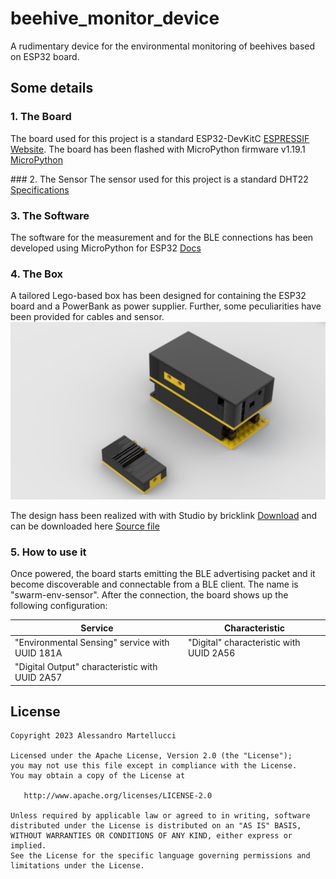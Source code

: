 # beehive_monitor_device
A rudimentary device for the environmental monitoring of beehives based on ESP32 board.

## Some details

### 1. The Board
The board used for this project is a standard ESP32-DevKitC [ESPRESSIF Website](https://www.espressif.com/en/products/devkits/esp32-devkitc).
The board has been flashed with MicroPython firmware v1.19.1 [MicroPython](https://micropython.org/download/esp32/)

### 2. The Sensor
The sensor used for this project is a standard DHT22 [Specifications](https://components101.com/sensors/dht22-pinout-specs-datasheet)

### 3. The Software
The software for the measurement and for the BLE connections has been developed using MicroPython for ESP32 [Docs](https://docs.micropython.org/en/latest/esp32/quickref.html)

### 4. The Box
A tailored Lego-based box has been designed for containing the ESP32 board and a PowerBank as power supplier. Further, some peculiarities have been provided for cables and sensor.
![Screenshot](BoxSmall.png)

The design hass been realized with with Studio by bricklink [Download](https://www.bricklink.com/v3/studio/download.page) and can be downloaded here [Source file](https://github.com/martellux/beehive_monitor_device/blob/develop/box/BoxSmall.io?raw=true)

### 5. How to use it
Once powered, the board starts emitting the BLE advertising packet and it become discoverable and connectable from a BLE client. The name is "swarm-env-sensor".
After the connection, the board shows up the following configuration:

Service | Characteristic
--- | ---
"Environmental Sensing" service with UUID 181A | "Digital" characteristic with UUID 2A56
| "Digital Output" characteristic with UUID 2A57


License
-------

    Copyright 2023 Alessandro Martellucci

    Licensed under the Apache License, Version 2.0 (the "License");
    you may not use this file except in compliance with the License.
    You may obtain a copy of the License at

       http://www.apache.org/licenses/LICENSE-2.0

    Unless required by applicable law or agreed to in writing, software
    distributed under the License is distributed on an "AS IS" BASIS,
    WITHOUT WARRANTIES OR CONDITIONS OF ANY KIND, either express or implied.
    See the License for the specific language governing permissions and
    limitations under the License.

[1]: https://search.maven.org/remote_content?g=com.martellux&a=lifecycle&v=LATEST